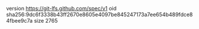 version https://git-lfs.github.com/spec/v1
oid sha256:9dc6f3338b43ff2670e8605e4097be845247173a7ee654b489fdce84fbee9c7a
size 2765
